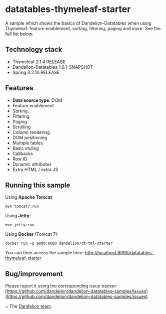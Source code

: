 datatables-thymeleaf-starter
=================================================================

A sample which shows the basics of Dandelion-Datatables when using Thymeleaf: feature enablement, sorting, filtering, paging and more. See the full list below.

## Technology stack

 - Thymeleaf 2.1.4.RELEASE
 - Dandelion-Datatables 1.0.1-SNAPSHOT
 - Spring 3.2.10.RELEASE

## Features

 - __Data source type__: DOM
 - Feature enablement
 - Sorting
 - Filtering
 - Paging
 - Scrolling
 - Column rendering
 - DOM positioning
 - Multiple tables
 - Basic styling
 - Callbacks
 - Row ID
 - Dynamic attributes
 - Extra HTML / extra JS

## Running this sample

Using __Apache Tomcat__:

    mvn tomcat7:run

Using __Jetty__:

    mvn jetty:run

Using __Docker__ (Tomcat 7):

    docker run -p 9090:8080 dandelion/dt-tml-starter

You can then access the sample here: [http://localhost:9090/datatables-thymeleaf-starter](http://localhost:9090/datatables-thymeleaf-starter)
    
## Bug/improvement

Please report it using the corresponding issue tracker: [https://github.com/dandelion/dandelion-datatables-samples/issues](https://github.com/dandelion/dandelion-datatables-samples/issues)

=
The [Dandelion team](http://dandelion.github.io/team/).